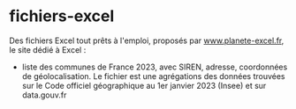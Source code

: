 # fichiers-excel

Des fichiers Excel tout prêts à l'emploi, proposés par www.planete-excel.fr, le site dédié à Excel :

- liste des communes de France 2023, avec SIREN, adresse, coordonnées de géolocalisation. Le fichier est une agrégations des données trouvées sur le Code officiel géographique au 1er janvier 2023 (Insee) et sur data.gouv.fr

